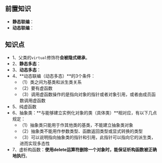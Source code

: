 ## 前置知识

+ **静态联编**：
+ **动态联编**：

## 知识点

+ 1、父类的`virtual`修饰符**会被隐式继承**。
+ 2、**静态多态**：
+ 3、**动态多态**：
+ 4、**动态联编（动态多态）**的3个条件：
  + （1）类之间为基类和派生类关系
  + （2）要有虚函数
  + （3）调用虚函数操作的是指向对象的指针或者对象引用，或者由成员函数调用虚函数
+ 5、纯虚函数
+ 6、抽象类：**与能够建立实例化对象的类（具体类）**相对应，有以下几点规定：
  + （1）抽象类只能用于作其他类的基类，不能建立抽象类对象
  + （2）抽象类不能用作参数类型、函数返回类型或显式转换的类型
  + （3）可以说明指向抽象类的指针和引用，此指针可以指向它的派生类，进而实现多态性
+ 7、虚析构函数：**使用delete运算符删除一个对象时，能保证析构函数被正确地执行**。